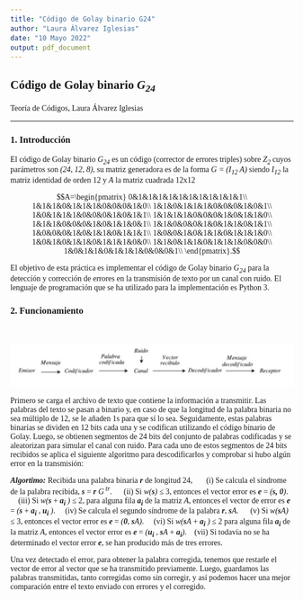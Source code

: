 ```yaml
---
title: "Código de Golay binario G24"
author: "Laura Álvarez Iglesias"
date: "10 Mayo 2022"
output: pdf_document
---
```


<span style="font-family: Cambria">

## Código de Golay binario _G<sub>24</sub>_

Teoría de Códigos, Laura Álvarez Iglesias

---

### 1. Introducción

El código de Golay binario _G<sub>24</sub>_ es un código (corrector de errores triples) sobre _Z<sub>2</sub>_ cuyos parámetros son _(24, 12, 8)_, su matriz generadora es de la forma _G = (I<sub>12</sub> A)_ siendo _I<sub>12</sub>_ la matriz identidad de orden 12 y _A_ la matriz cuadrada 12x12

$$A=\begin{pmatrix}
0&1&1&1&1&1&1&1&1&1&1&1\\
1&1&1&0&1&1&1&0&0&0&1&0\\
1&1&0&1&1&1&0&0&0&1&0&1\\
1&0&1&1&1&0&0&0&1&0&1&1\\
1&1&1&1&0&0&0&1&0&1&1&0\\
1&1&1&0&0&0&1&0&1&1&0&1\\
1&1&0&0&0&1&0&1&1&0&1&1\\
1&0&0&0&1&0&1&1&0&1&1&1\\
1&0&0&1&0&1&1&0&1&1&1&0\\
1&0&1&0&1&1&0&1&1&1&0&0\\
1&1&0&1&1&0&1&1&1&0&0&0\\
1&0&1&1&0&1&1&1&0&0&0&1\\
\end{pmatrix}.$$

El objetivo de esta práctica es implementar el código de Golay binario _G<sub>24</sub>_ para la detección y corrección de errores en la transmisión de texto por un canal con ruido. El lenguaje de programación que se ha utilizado para la implementación es Python 3.
<br>

### 2. Funcionamiento

<br>

![Transmisión Golay](Golay.PNG)

Primero se carga el archivo de texto que contiene la información a transmitir. Las palabras del texto se pasan a binario y, en caso de que la longitud de la palabra binaria no sea múltiplo de 12, se le añaden 1s para que sí lo sea. Seguidamente, estas palabras binarias se dividen en 12 bits cada una y se codifican utilizando el código binario de Golay. Luego, se obtienen segmentos de 24 bits del conjunto de palabras codificadas y se aleatorizan para simular el canal con ruido.
Para cada uno de estos segmentos de 24 bits recibidos se aplica el siguiente algoritmo para descodificarlos y comprobar si hubo algún error en la transmisión:


_**Algortimo:**_ Recibida una palabra binaria _**r**_ de longitud 24,
&nbsp;&nbsp;&nbsp;&nbsp;&nbsp;&nbsp;(i) Se calcula el síndrome de la palabra recibida, _**s**_ = _**r**_ _G<sup> tr</sup>_.
&nbsp;&nbsp;&nbsp;&nbsp;&nbsp;(ii) Si _w(**s**)_ $\leq$ 3, entonces el vector error es _**e**_ = _(**s, 0**)_.
&nbsp;&nbsp;&nbsp;&nbsp;(iii) Si _w(**s**_ + _**a<sub>i</sub>** )_ $\leq$ 2, para alguna fila _**a<sub>i</sub>**_ de la matriz _A_, entonces el vector de error es _**e**_ = _(**s**_ + _**a<sub>i</sub>** , **u<sub>i</sub>** )_.
&nbsp;&nbsp;&nbsp;&nbsp;(iv) Se calcula el segundo síndrome de la palabra _**r**_, _**s**A_.
&nbsp;&nbsp;&nbsp;&nbsp;&nbsp;(v) Si _w(**s**A)_ $\leq$ 3, entonces el vector error es _**e**_ = _(**0**, **s**A)_.
&nbsp;&nbsp;&nbsp;&nbsp;(vi) Si _w(**s**A_ + _**a<sub>i</sub>** )_ $\leq$ 2 para alguna fila _**a<sub>i</sub>**_ de la matriz _A_, entonces el vector error es _**e**_ = _(**u<sub>i</sub>** , **s**A_ + _**a<sub>i</sub>**)_.
&nbsp;&nbsp;&nbsp;(vii) Si todavía no se ha determinado el vector error _**e**_, se han producido más de tres errores.

Una vez detectado el error, para obtener la palabra corregida, tenemos que restarle el vector de error al vector que se ha transmitido previamente. Luego, guardamos las palabras transmitidas, tanto corregidas como sin corregir, y así podemos hacer una mejor comparación entre el texto enviado con errores y el corregido.

